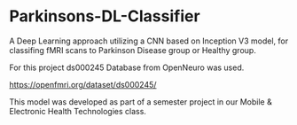 # Parkinsons-DL-Classifier

A  Deep Learning approach utilizing a CNN based on Inception V3 model, for classifing fMRI scans to Parkinson Disease group or Healthy group.

For this project ds000245 Database from OpenNeuro was used.

https://openfmri.org/dataset/ds000245/

This model was developed as part of a semester project in our Mobile & Electronic Health Technologies class.
